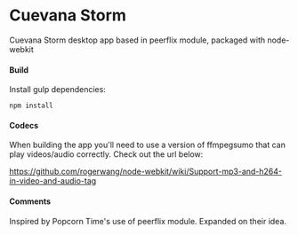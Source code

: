 # Cuevana Storm

Cuevana Storm desktop app based in peerflix module, packaged with node-webkit

#### Build

Install gulp dependencies: 

`npm install`

#### Codecs

When building the app you'll need to use a version of ffmpegsumo that can play videos/audio correctly. Check out the url below:

https://github.com/rogerwang/node-webkit/wiki/Support-mp3-and-h264-in-video-and-audio-tag

#### Comments

Inspired by Popcorn Time's use of peerflix module. Expanded on their idea.
